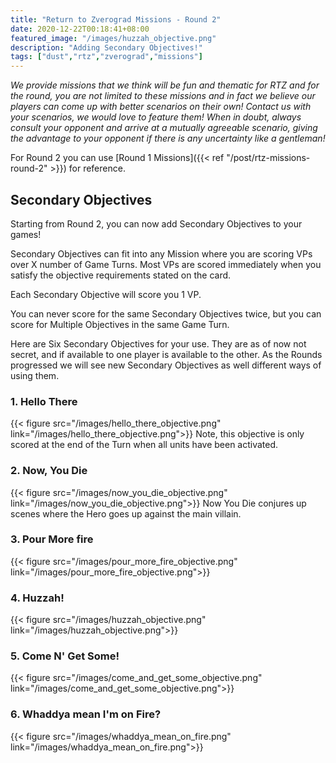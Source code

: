 ```yaml
---
title: "Return to Zverograd Missions - Round 2"
date: 2020-12-22T00:18:41+08:00
featured_image: "/images/huzzah_objective.png"
description: "Adding Secondary Objectives!"
tags: ["dust","rtz","zverograd","missions"]
---
```

*We provide missions that we think will be fun and thematic for RTZ and for the round, you are not limited to these missions and in fact we believe our players can come up with better scenarios on their own! Contact us with your scenarios, we would love to feature them! When in doubt, always consult your opponent and arrive at a mutually agreeable scenario, giving the advantage to your opponent if there is any uncertainty like a gentleman!*

For Round 2 you can use [Round 1 Missions]({{< ref "/post/rtz-missions-round-2" >}}) for reference.

## Secondary Objectives
Starting from Round 2, you can now add Secondary Objectives to your games!

Secondary Objectives can fit into any Mission where you are scoring VPs over X number of Game Turns. Most VPs are scored immediately when you satisfy the objective requirements stated on the card.

Each Secondary Objective will score you 1 VP.

You can never score for the same Secondary Objectives twice, but you can score for Multiple Objectives in the same Game Turn.

Here are Six Secondary Objectives for your use. They are as of now not secret, and if available to one player is available to the other. As the Rounds progressed we will see new Secondary Objectives as well different ways of using them.

### 1. Hello There
{{< figure src="/images/hello_there_objective.png" link="/images/hello_there_objective.png">}}
Note, this objective is only scored at the end of the Turn when all units have been activated.


### 2. Now, You Die
{{< figure src="/images/now_you_die_objective.png" link="/images/now_you_die_objective.png">}}
Now You Die conjures up scenes where the Hero goes up against the main villain.

### 3. Pour More fire
{{< figure src="/images/pour_more_fire_objective.png" link="/images/pour_more_fire_objective.png">}}

### 4. Huzzah!
{{< figure src="/images/huzzah_objective.png" link="/images/huzzah_objective.png">}}


### 5. Come N' Get Some!
{{< figure src="/images/come_and_get_some_objective.png" link="/images/come_and_get_some_objective.png">}}


### 6. Whaddya mean I'm on Fire?
{{< figure src="/images/whaddya_mean_on_fire.png" link="/images/whaddya_mean_on_fire.png">}}
